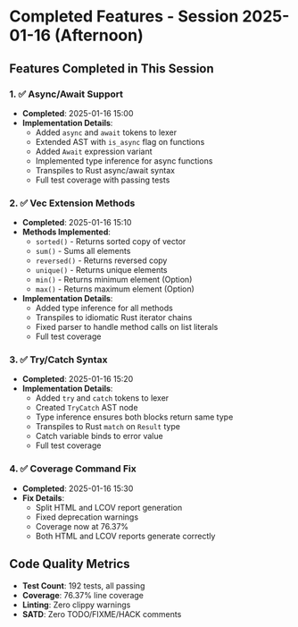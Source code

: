 # Completed Features - Session 2025-01-16 (Afternoon)

## Features Completed in This Session

### 1. ✅ Async/Await Support
- **Completed**: 2025-01-16 15:00
- **Implementation Details**:
  - Added `async` and `await` tokens to lexer
  - Extended AST with `is_async` flag on functions
  - Added `Await` expression variant
  - Implemented type inference for async functions
  - Transpiles to Rust async/await syntax
  - Full test coverage with passing tests

### 2. ✅ Vec Extension Methods
- **Completed**: 2025-01-16 15:10
- **Methods Implemented**:
  - `sorted()` - Returns sorted copy of vector
  - `sum()` - Sums all elements
  - `reversed()` - Returns reversed copy
  - `unique()` - Returns unique elements
  - `min()` - Returns minimum element (Option)
  - `max()` - Returns maximum element (Option)
- **Implementation Details**:
  - Added type inference for all methods
  - Transpiles to idiomatic Rust iterator chains
  - Fixed parser to handle method calls on list literals
  - Full test coverage

### 3. ✅ Try/Catch Syntax
- **Completed**: 2025-01-16 15:20
- **Implementation Details**:
  - Added `try` and `catch` tokens to lexer
  - Created `TryCatch` AST node
  - Type inference ensures both blocks return same type
  - Transpiles to Rust `match` on `Result` type
  - Catch variable binds to error value
  - Full test coverage

### 4. ✅ Coverage Command Fix
- **Completed**: 2025-01-16 15:30
- **Fix Details**:
  - Split HTML and LCOV report generation
  - Fixed deprecation warnings
  - Coverage now at 76.37%
  - Both HTML and LCOV reports generate correctly

## Code Quality Metrics
- **Test Count**: 192 tests, all passing
- **Coverage**: 76.37% line coverage
- **Linting**: Zero clippy warnings
- **SATD**: Zero TODO/FIXME/HACK comments